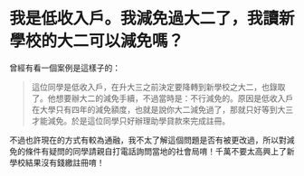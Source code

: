 # 我是低收入戶。我減免過大二了，我讀新學校的大二可以減免嗎？

曾經有看一個案例是這樣子的：

>這位同學是低收入戶，在升大三之前決定要降轉到新學校之大二，也錄取了。他想要辦大二的減免手續，不過當時是：不行減免的。原因是低收入戶在大學只有四年的減免額度，也就是說你大二減免過了，那就只好等到大三才能減免。於是這位同學只好辦理助學貸款來完成註冊。

不過也許現在的方式有較為通融，我不太了解這個問題是否有被更改過，所以對減免的條件有疑問的同學請親自打電話詢問當地的社會局唷！千萬不要太高興上了新學校結果沒有錢繳註冊唷！